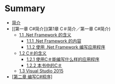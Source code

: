 # Summary

* [简介](README.md)
* [\[第一章 C\#简介\]](第1章 C＃简介／第一章 C#简介)
    * [1.1 .Net Framework 的含义](net-framework-的含义.md)
        * [1.1.1 .Net Framework 的内容](111-net-framework的内容.md)
        * [1.1.2 使用 .Net Framework 编写应用程序](112-使用-net-framework-编写应用程序.md)
    * [1.2 C＃的含义](12-c＃的含义.md)
        * [1.2.1 使用C＃能编写什么样的应用程序](121-使用c＃能编写什么样的应用程序.md)
        * [1.2.2 本书中的C＃](122-本书中的c.md)
    * [1.3 Visual Studio 2015](13-visual-studio.md)
* [\[第二章 编写C\#程序\]](第二章-编写c程序.md)

